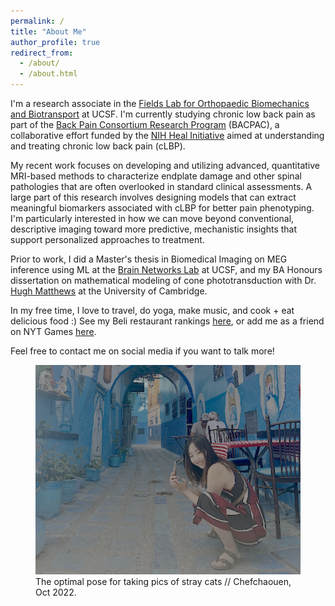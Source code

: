 ```yaml
---
permalink: /
title: "About Me"
author_profile: true
redirect_from: 
  - /about/
  - /about.html
---
```


I'm a research associate in the [Fields Lab for Orthopaedic Biomechanics and Biotransport](https://fieldslab.ucsf.edu/) at UCSF. I'm currently studying chronic low back pain as part of the [Back Pain Consortium Research Program](https://heal.nih.gov/research/clinical-research/back-pain) (BACPAC), a collaborative effort funded by the [NIH Heal Initiative](https://heal.nih.gov/) aimed at understanding and treating chronic low back pain (cLBP).

My recent work focuses on developing and utilizing advanced, quantitative MRI-based methods to characterize endplate damage and other spinal pathologies that are often overlooked in standard clinical assessments. A large part of this research involves designing models that can extract meaningful biomarkers associated with cLBP for better pain phenotyping. I'm particularly interested in how we can move beyond conventional, descriptive imaging toward more predictive, mechanistic insights that support personalized approaches to treatment.

Prior to work, I did a Master's thesis in Biomedical Imaging on MEG inference using ML at the [Brain Networks Lab](https://rajlab.ucsf.edu/) at UCSF, and my BA Honours dissertation on mathematical modeling of cone phototransduction with Dr. [Hugh Matthews](https://www.pdn.cam.ac.uk/directory/hugh-matthews) at the University of Cambridge.

In my free time, I love to travel, do yoga, make music, and cook + eat delicious food :) See my Beli restaurant rankings [here](https://beliapp.co/app/jiamineats), or add me as a friend on NYT Games [here](https://www.nytimes.com/crosswords/apps?code=1d19cb3c-c5cd-4ea9-bf8e-ddaf54e67316).

Feel free to contact me on social media if you want to talk more!

<figure class="captioned-image">
  <img src="../images/jiamin_squat_crop.png" alt="meow" />
  <figcaption>
    The optimal pose for taking pics of stray cats // Chefchaouen, Oct 2022.
  </figcaption>
</figure>